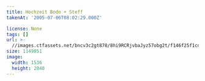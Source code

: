 ```yaml
---
title: Hochzeit Bodo + Steff
takenAt: '2005-07-06T08:02:29.000Z'

license: None
tags: []
url: >-
  //images.ctfassets.net/bncv3c2gt878/8hi9RCRjvbaJyz57obg2t/f146f25f1cd721a0c67a7a3d2a63cc42/hochzeit-bodo--steff_4559743287_o
size: 1149851
image:
  width: 1536
  height: 2048
---
```

